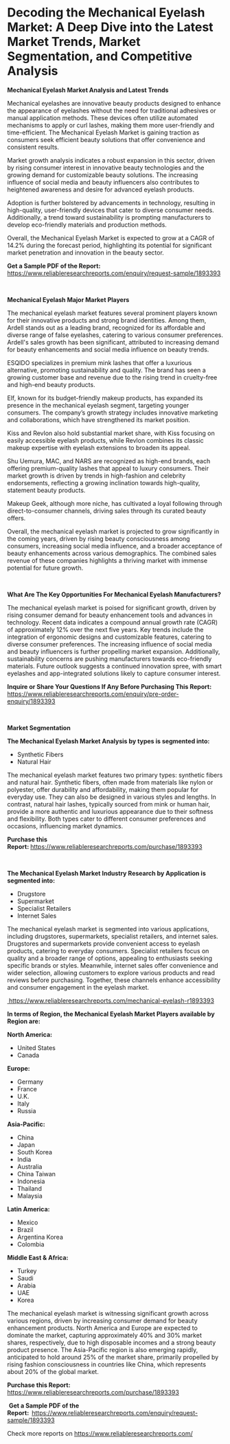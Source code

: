 <p><h1>Decoding the Mechanical Eyelash Market: A Deep Dive into the Latest Market Trends, Market Segmentation, and Competitive Analysis</h1></p><p><strong>Mechanical Eyelash Market Analysis and Latest Trends</strong></p>
<p><p>Mechanical eyelashes are innovative beauty products designed to enhance the appearance of eyelashes without the need for traditional adhesives or manual application methods. These devices often utilize automated mechanisms to apply or curl lashes, making them more user-friendly and time-efficient. The Mechanical Eyelash Market is gaining traction as consumers seek efficient beauty solutions that offer convenience and consistent results.</p><p>Market growth analysis indicates a robust expansion in this sector, driven by rising consumer interest in innovative beauty technologies and the growing demand for customizable beauty solutions. The increasing influence of social media and beauty influencers also contributes to heightened awareness and desire for advanced eyelash products. </p><p>Adoption is further bolstered by advancements in technology, resulting in high-quality, user-friendly devices that cater to diverse consumer needs. Additionally, a trend toward sustainability is prompting manufacturers to develop eco-friendly materials and production methods. </p><p>Overall, the Mechanical Eyelash Market is expected to grow at a CAGR of 14.2% during the forecast period, highlighting its potential for significant market penetration and innovation in the beauty sector.</p></p>
<p><strong>Get a Sample PDF of the Report:&nbsp;</strong> <a href="https://www.reliableresearchreports.com/enquiry/request-sample/1893393?utm_campaign=3573&utm_medium=2&utm_source=Github&utm_content=ia&utm_term=28032025&utm_id=mechanical-eyelash">https://www.reliableresearchreports.com/enquiry/request-sample/1893393</a></p>
<p>&nbsp;</p>
<p><strong>Mechanical Eyelash Major Market Players</strong></p>
<p><p>The mechanical eyelash market features several prominent players known for their innovative products and strong brand identities. Among them, Ardell stands out as a leading brand, recognized for its affordable and diverse range of false eyelashes, catering to various consumer preferences. Ardell's sales growth has been significant, attributed to increasing demand for beauty enhancements and social media influence on beauty trends. </p><p>ESQIDO specializes in premium mink lashes that offer a luxurious alternative, promoting sustainability and quality. The brand has seen a growing customer base and revenue due to the rising trend in cruelty-free and high-end beauty products. </p><p>Elf, known for its budget-friendly makeup products, has expanded its presence in the mechanical eyelash segment, targeting younger consumers. The company’s growth strategy includes innovative marketing and collaborations, which have strengthened its market position.</p><p>Kiss and Revlon also hold substantial market share, with Kiss focusing on easily accessible eyelash products, while Revlon combines its classic makeup expertise with eyelash extensions to broaden its appeal. </p><p>Shu Uemura, MAC, and NARS are recognized as high-end brands, each offering premium-quality lashes that appeal to luxury consumers. Their market growth is driven by trends in high-fashion and celebrity endorsements, reflecting a growing inclination towards high-quality, statement beauty products.</p><p>Makeup Geek, although more niche, has cultivated a loyal following through direct-to-consumer channels, driving sales through its curated beauty offers. </p><p>Overall, the mechanical eyelash market is projected to grow significantly in the coming years, driven by rising beauty consciousness among consumers, increasing social media influence, and a broader acceptance of beauty enhancements across various demographics. The combined sales revenue of these companies highlights a thriving market with immense potential for future growth.</p></p>
<p>&nbsp;</p>
<p><strong>What Are The Key Opportunities For Mechanical Eyelash Manufacturers?</strong></p>
<p><p>The mechanical eyelash market is poised for significant growth, driven by rising consumer demand for beauty enhancement tools and advances in technology. Recent data indicates a compound annual growth rate (CAGR) of approximately 12% over the next five years. Key trends include the integration of ergonomic designs and customizable features, catering to diverse consumer preferences. The increasing influence of social media and beauty influencers is further propelling market expansion. Additionally, sustainability concerns are pushing manufacturers towards eco-friendly materials. Future outlook suggests a continued innovation spree, with smart eyelashes and app-integrated solutions likely to capture consumer interest.</p></p>
<p><strong>Inquire or Share Your Questions If Any Before Purchasing This Report:</strong> <a href="https://www.reliableresearchreports.com/enquiry/pre-order-enquiry/1893393?utm_campaign=3573&utm_medium=2&utm_source=Github&utm_content=ia&utm_term=28032025&utm_id=mechanical-eyelash">https://www.reliableresearchreports.com/enquiry/pre-order-enquiry/1893393</a></p>
<p>&nbsp;</p>
<p><strong>Market Segmentation</strong></p>
<p><strong>The Mechanical Eyelash Market Analysis by types is segmented into:</strong></p>
<p><ul><li>Synthetic Fibers</li><li>Natural Hair</li></ul></p>
<p><p>The mechanical eyelash market features two primary types: synthetic fibers and natural hair. Synthetic fibers, often made from materials like nylon or polyester, offer durability and affordability, making them popular for everyday use. They can also be designed in various styles and lengths. In contrast, natural hair lashes, typically sourced from mink or human hair, provide a more authentic and luxurious appearance due to their softness and flexibility. Both types cater to different consumer preferences and occasions, influencing market dynamics.</p></p>
<p><strong>Purchase this Report:&nbsp;</strong><a href="https://www.reliableresearchreports.com/purchase/1893393?utm_campaign=3573&utm_medium=2&utm_source=Github&utm_content=ia&utm_term=28032025&utm_id=mechanical-eyelash">https://www.reliableresearchreports.com/purchase/1893393</a></p>
<p>&nbsp;</p>
<p><strong>The Mechanical Eyelash Market Industry Research by Application is segmented into:</strong></p>
<p><ul><li>Drugstore</li><li>Supermarket</li><li>Specialist Retailers</li><li>Internet Sales</li></ul></p>
<p><p>The mechanical eyelash market is segmented into various applications, including drugstores, supermarkets, specialist retailers, and internet sales. Drugstores and supermarkets provide convenient access to eyelash products, catering to everyday consumers. Specialist retailers focus on quality and a broader range of options, appealing to enthusiasts seeking specific brands or styles. Meanwhile, internet sales offer convenience and wider selection, allowing customers to explore various products and read reviews before purchasing. Together, these channels enhance accessibility and consumer engagement in the eyelash market.</p></p>
<p><a href="https://www.reliableresearchreports.com/mechanical-eyelash-r1893393?utm_campaign=3573&utm_medium=2&utm_source=Github&utm_content=ia&utm_term=28032025&utm_id=mechanical-eyelash">&nbsp;https://www.reliableresearchreports.com/mechanical-eyelash-r1893393</a></p>
<p><strong>In terms of Region, the Mechanical Eyelash Market Players available by Region are:</strong></p>
<p>
    <p> <strong> North America: </strong>
        <ul>
            <li>United States</li>
            <li>Canada</li>
        </ul>
        </p> 
    <p> <strong> Europe: </strong>
        <ul>
            <li>Germany</li>
            <li>France</li>
            <li>U.K.</li>
            <li>Italy</li>
            <li>Russia</li>
        </ul>
        </p> 
    <p> <strong> Asia-Pacific: </strong>
        <ul>
            <li>China</li>
            <li>Japan</li>
            <li>South Korea</li>
            <li>India</li>
            <li>Australia</li>
            <li>China Taiwan</li>
            <li>Indonesia</li>
            <li>Thailand</li>
            <li>Malaysia</li>
        </ul>
        </p> 
    <p> <strong> Latin America: </strong>
        <ul>
            <li>Mexico</li>
            <li>Brazil</li>
            <li>Argentina Korea</li>
            <li>Colombia</li>
        </ul>
        </p> 
    <p> <strong> Middle East & Africa: </strong>
        <ul>
            <li>Turkey</li>
            <li>Saudi</li>
            <li>Arabia</li>
            <li>UAE</li>
            <li>Korea</li>
        </ul>
    </p>
    </p>
<p><p>The mechanical eyelash market is witnessing significant growth across various regions, driven by increasing consumer demand for beauty enhancement products. North America and Europe are expected to dominate the market, capturing approximately 40% and 30% market shares, respectively, due to high disposable incomes and a strong beauty product presence. The Asia-Pacific region is also emerging rapidly, anticipated to hold around 25% of the market share, primarily propelled by rising fashion consciousness in countries like China, which represents about 20% of the global market.</p></p>
<p><strong>Purchase this Report: </strong><a href="https://www.reliableresearchreports.com/purchase/1893393?utm_campaign=3573&utm_medium=2&utm_source=Github&utm_content=ia&utm_term=28032025&utm_id=mechanical-eyelash">https://www.reliableresearchreports.com/purchase/1893393</a></p>
<p>&nbsp;<strong>Get a Sample PDF of the Report:&nbsp;&nbsp;</strong><a href="https://www.reliableresearchreports.com/enquiry/request-sample/1893393?utm_campaign=3573&utm_medium=2&utm_source=Github&utm_content=ia&utm_term=28032025&utm_id=mechanical-eyelash">https://www.reliableresearchreports.com/enquiry/request-sample/1893393</a></p>
<p><strong></strong></p>
<p>Check more reports on <a href="https://www.reliableresearchreports.com/?utm_campaign=3573&utm_medium=2&utm_source=Github&utm_content=ia&utm_term=28032025&utm_id=mechanical-eyelash">https://www.reliableresearchreports.com/</a></p>
